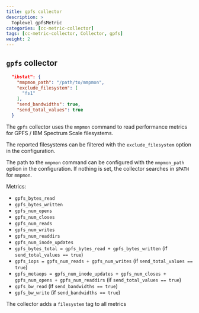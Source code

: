 ```yaml
---
title: gpfs collector
description: >
  Toplevel gpfsMetric
categories: [cc-metric-collector]
tags: [cc-metric-collector, Collector, gpfs]
weight: 2
---
```


## `gpfs` collector

```json
  "ibstat": {
    "mmpmon_path": "/path/to/mmpmon",
    "exclude_filesystem": [
      "fs1"
    ],
    "send_bandwidths": true,
    "send_total_values": true
  }
```

The `gpfs` collector uses the `mmpmon` command to read performance metrics for
GPFS / IBM Spectrum Scale filesystems.

The reported filesystems can be filtered with the `exclude_filesystem` option
in the configuration.

The path to the `mmpmon` command can be configured with the `mmpmon_path` option
in the configuration. If nothing is set, the collector searches in `$PATH` for `mmpmon`.


Metrics:
* `gpfs_bytes_read`
* `gpfs_bytes_written`
* `gpfs_num_opens`
* `gpfs_num_closes`
* `gpfs_num_reads`
* `gpfs_num_writes`
* `gpfs_num_readdirs`
* `gpfs_num_inode_updates`
* `gpfs_bytes_total = gpfs_bytes_read + gpfs_bytes_written` (if `send_total_values == true`)
* `gpfs_iops = gpfs_num_reads + gpfs_num_writes` (if `send_total_values == true`)
* `gpfs_metaops = gpfs_num_inode_updates + gpfs_num_closes + gpfs_num_opens + gpfs_num_readdirs` (if `send_total_values == true`)
* `gpfs_bw_read` (if `send_bandwidths == true`)
* `gpfs_bw_write` (if `send_bandwidths == true`)

The collector adds a `filesystem` tag to all metrics
